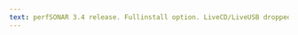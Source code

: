```yaml
---
text: perfSONAR 3.4 release. Fullinstall option. LiveCD/LiveUSB dropped. First steps toward unifying the projects into one development effort with the inclusion of the OWAMP MP and BWCTL MP added from MDM.
---
```

